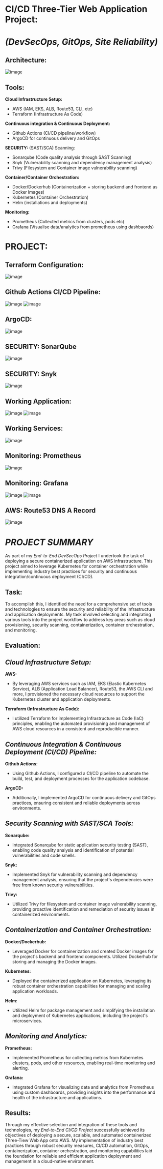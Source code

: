 # CI/CD **Three-Tier Web Application** Project: 
# *(DevSecOps, GitOps, Site Reliability)*
## **Architecture:**
![image](https://github.com/CloudHirsi/AWS-CICD-PROJECT/assets/153539293/89174459-dee8-45af-8a48-61a1218c6fa5)


## Tools: 

**Cloud Infrastructure Setup:**
- AWS (IAM, EKS, ALB, Route53, CLI, etc)
- Terraform (Infrastructure As Code)

**Continuous integration & Continuous Deployment:**
- Github Actions (CI/CD pipeline/workflow)
- ArgoCD for continuous delivery and GitOps

**SECURITY:** (SAST/SCA) Scanning:
 - Sonarqube (Code quality analysis through SAST Scanning)
 - Snyk (Vulnerability scanning and dependency management analysis)
 - Trivy (Filesystem and Container image vulnerability scanning)

**Container/Container Orchestration:**
- Docker/Dockerhub (Containerization + storing backend and frontend as Docker Images)
- Kubernetes (Container Orchestration)
- Helm (installations and deployments)

**Monitoring:**
- Prometheus (Collected metrics from clusters, pods etc)
- Grafana (Visualise data/analytics from prometheus using dashbaords)

# PROJECT:

## Terraform Configuration:
![image](https://github.com/CloudHirsi/AWS-K8-CICD/assets/153539293/08efd049-6bb1-4f7d-bf5e-70a0033a7e2d)

## Github Actions CI/CD Pipeline:
![image](https://github.com/CloudHirsi/AWS-K8-CICD/assets/153539293/0c03cd97-1072-420f-a8b3-d92c80dc305b)
![image](https://github.com/CloudHirsi/AWS-K8-CICD/assets/153539293/3437324c-08f5-450c-a2b7-d65797e55414)


## ArgoCD:
![image](https://github.com/CloudHirsi/AWS-K8-CICD/assets/153539293/18e93b51-4d56-4a69-a18d-e69752234f86)

## SECURITY: SonarQube
![image](https://github.com/CloudHirsi/AWS-K8-CICD/assets/153539293/069c012f-7404-4621-994b-deb0abf48b15)

## SECURITY: Snyk
![image](https://github.com/CloudHirsi/AWS-K8-CICD/assets/153539293/8351d170-fb5d-4d11-99ea-e037c3f44f62)

## Working Application:
![image](https://github.com/CloudHirsi/AWS-K8-CICD/assets/153539293/ece97ea3-b3b5-47fd-8559-f6a60c40530f)
![image](https://github.com/CloudHirsi/AWS-K8-CICD/assets/153539293/d756eb99-d43d-422e-857b-0f547c68b8ee)

## Working Services:
![image](https://github.com/CloudHirsi/AWS-K8-CICD/assets/153539293/6c9b492b-4960-4bb7-b1a5-7f24959a9ba5)

## Monitoring: Prometheus
![image](https://github.com/CloudHirsi/AWS-K8-CICD/assets/153539293/f9a187f1-8c2b-4948-be96-40d0129ddce2)

## Monitoring: Grafana
![image](https://github.com/CloudHirsi/AWS-K8-CICD/assets/153539293/91f6f691-577e-4eb1-aeaf-4421b4c01138)
![image](https://github.com/CloudHirsi/AWS-K8-CICD/assets/153539293/db6e0e4e-233f-4dfb-9620-6e7209954c96)

## AWS: Route53 DNS A Record
![image](https://github.com/CloudHirsi/AWS-K8-CICD/assets/153539293/9c887ac5-3ff5-4a9a-bef5-3f3be3163cfb)

# *PROJECT SUMMARY*

As part of my *End-to-End DevSecOps Project* I undertook the task of deploying a secure containerized application on AWS infrastructure. This project aimed to leverage Kubernetes for container orchestration while implementing industry best practices for security and continuous integration/continuous deployment (CI/CD).

## **Task:**
To accomplish this, I identified the need for a comprehensive set of tools and technologies to ensure the security and reliability of the infrastructure and application deployments. My task involved selecting and integrating various tools into the project workflow to address key areas such as cloud provisioning, security scanning, containerization, container orchestration, and monitoring.

## **Evaluation:**

## *Cloud Infrastructure Setup:*
**AWS:**
- By leveraging AWS services such as IAM, EKS (Elastic Kubernetes Service), ALB (Application Load Balancer), Route53, the AWS CLI and more, I provisioned the necessary cloud resources to support the Kubernetes cluster and application deployments.

**Terraform (Infrastructure As Code):**
- I utilized Terraform for implementing Infrastructure as Code (IaC) principles, enabling the automated provisioning and management of AWS cloud resources in a consistent and reproducible manner.

## *Continuous Integration & Continuous Deployment (CI/CD) Pipeline:*
**Github Actions:**
- Using Github Actions, I configured a CI/CD pipeline to automate the build, test, and deployment processes for the application codebase.
  
**ArgoCD:**
- Additionally, I implemented ArgoCD for continuous delivery and GitOps practices, ensuring consistent and reliable deployments across environments.

## *Security Scanning with SAST/SCA Tools:*

**Sonarqube:**
- Integrated Sonarqube for static application security testing (SAST), enabling code quality analysis and identification of potential vulnerabilities and code smells.
  
**Snyk:**
- Implemented Snyk for vulnerability scanning and dependency management analysis, ensuring that the project's dependencies were free from known security vulnerabilities.

**Trivy:**
- Utilized Trivy for filesystem and container image vulnerability scanning, providing proactive identification and remediation of security issues in containerized environments.

## *Containerization and Container Orchestration:*

**Docker/Dockerhub:**
- Leveraged Docker for containerization and created Docker images for the project's backend and frontend components. Utilized Dockerhub for storing and managing the Docker images.

**Kubernetes:**
- Deployed the containerized application on Kubernetes, leveraging its robust container orchestration capabilities for managing and scaling application workloads.

**Helm:**
- Utilized Helm for package management and simplifying the installation and deployment of Kubernetes applications, including the project's microservices.

## *Monitoring and Analytics:*

**Prometheus:** 
- Implemented Prometheus for collecting metrics from Kubernetes clusters, pods, and other resources, enabling real-time monitoring and alerting.

**Grafana:**
- Integrated Grafana for visualizing data and analytics from Prometheus using custom dashboards, providing insights into the performance and health of the infrastructure and applications.

## **Results:**
Through my effective selection and integration of these tools and technologies, my *End-to-End CI/CD Project*  successfully achieved its objectives of deploying a secure, scalable, and automated containerized Three-Tiew Web App onto AWS. My implementation of industry best practices through robust security measures, CI/CD automation, GitOps, containerization, container orchestration, and monitoring capabilities laid the foundation for reliable and efficient application deployment and management in a cloud-native environment.















